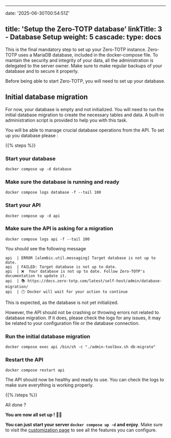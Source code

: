 
---
date: '2025-06-30T00:54:51Z'

title: 'Setup the Zero-TOTP database'
linkTitle: 3 - Database Setup
weight: 5
cascade:
  type: docs
---

This is the final mandatory step to set up your Zero-TOTP instance. Zero-TOTP uses a MariaDB database, included in the docker-compose file. To mantain the security and integrity of your data, all the administration is delegated to the server owner. Make sure to make regular backups of your database and to secure it properly.


Before being able to start Zero-TOTP, you will need to set up your database. 

## Initial database migration

For now, your database is empty and not initialized. You will need to run the initial database migration to create the necessary tables and data. A built-in administration script is provided to help you with this task.

You will be able to manage crucial database operations from the API. To set up you database please : 

{{% steps %}}

###  Start your database

`docker compose up -d database`

### Make sure the database is running and ready

`docker compose logs database -f --tail 100`

###  Start your API 
`docker compose up -d api`

###  Make sure the API is asking for a migration
`docker compose logs api -f --tail 100`

You should see the following message 

```
api  | ERROR [alembic.util.messaging] Target database is not up to date.
api  | FAILED: Target database is not up to date.
api  | ❌  Your database is not up to date. Follow Zero-TOTP's documentation to update it.
api  | 📚 https://docs.zero-totp.com/latest/self-host/admin/database-migration/
api  | 🕛 Docker will wait for your action to continue
```

This is expected, as the database is not yet initialized. 

However, the API should not be crashing or throwing errors not related to database migration. If it does, please check the logs for any issues, it may be related to your configuration file or the database connection.

###  Run the initial database migration

`docker compose exec api /bin/sh -c "./admin-toolbox.sh db-migrate"`

###  Restart the API

`docker compose restart api`

The API should now be healthy and ready to use. You can check the logs to make sure everything is working properly.

{{% /steps %}}

All done ? 

**You are now all set up ! 🎉🎉**

**You can just start your server `docker compose up -d` and enjoy**. Make sure to visit the [customization page](/self-host/customization/) to see all the features you can configure.